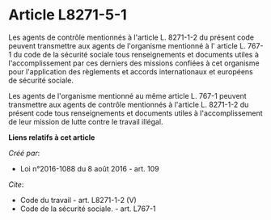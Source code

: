 # Article L8271-5-1

Les agents de contrôle mentionnés à l'article L. 8271-1-2 du présent code peuvent transmettre aux agents de l'organisme
mentionné à l' article L. 767-1 du code de la sécurité sociale  tous renseignements et documents utiles à l'accomplissement
par ces derniers des missions confiées à cet organisme pour l'application des règlements et accords internationaux et
européens de sécurité sociale. 

Les agents de l'organisme mentionné au même article L. 767-1 peuvent transmettre aux agents de contrôle mentionnés à
l'article L. 8271-1-2 du présent code tous renseignements et documents utiles à l'accomplissement de leur mission de lutte
contre le travail illégal.

**Liens relatifs à cet article**

_Créé par_:

  - Loi n°2016-1088 du 8 août 2016 - art. 109

_Cite_:

  - Code du travail - art. L8271-1-2 (V)
  - Code de la sécurité sociale. - art. L767-1
